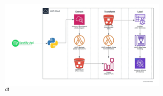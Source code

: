 ![Spotify ETL Data Pipeline](https://github.com/Gali-Sai-Divakar-Reddy/Data-Engineering-projects/blob/main/spotifyAPI_ETL_Pipeline_AWS/Images/Spotify_AWS_ETL_Pipeline.jpeg)
df
